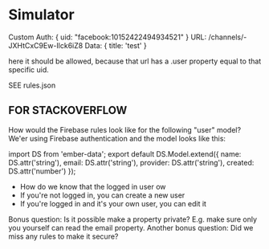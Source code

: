 # Simulator

Custom Auth: { uid: "facebook:10152422494934521" }
URL: /channels/-JXHtCxC9Ew-Ilck6iZ8
Data: { title: 'test' }

here it should be allowed, because that url has a .user property equal to that specific uid.


SEE rules.json



## FOR STACKOVERFLOW


How would the Firebase rules look like for the following "user" model?
We'er using Firebase authentication and the model looks like this:

  import DS from 'ember-data';
  export default DS.Model.extend({
    name: DS.attr('string'),
    email: DS.attr('string'),
    provider: DS.attr('string'),
    created: DS.attr('number')
  });


- How do we know that the logged in user ow
- If you're not logged in, you can create a new user
- If you're logged in and it's your own user, you can edit it

Bonus question: Is it possible make a property private? E.g. make sure only you yourself can read the email property.
Another bonus question: Did we miss any rules to make it secure?
